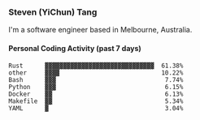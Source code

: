### Steven (YiChun) Tang

I'm a software engineer based in Melbourne, Australia.

#### Personal Coding Activity (past 7 days)
```
Rust      ▓▓▓▓▓▓▓▓▓▓▓▓▓▓▓▓▓▓▓▓▓▓▓▓▓▓▓▓▓▓  61.38%
other     ▓▓▓▓                            10.22%
Bash      ▓▓▓                              7.74%
Python    ▓▓▓                              6.15%
Docker    ▓▓                               6.13%
Makefile  ▓▓                               5.34%
YAML      ▓                                3.04%
```
